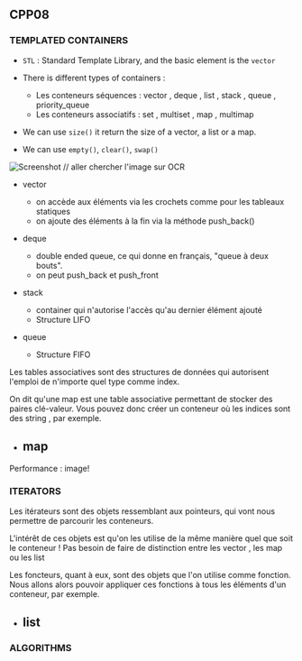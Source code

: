 ## CPP08

### TEMPLATED CONTAINERS

- `STL` : Standard Template Library, and the basic element is the `vector`
- There is different types of containers :
    - Les conteneurs séquences :  vector  ,  deque  ,  list  ,  stack  ,  queue  ,  priority_queue
    - Les conteneurs associatifs :  set  ,  multiset  ,  map  ,  multimap

- We can use `size()` it return the size of a vector, a list or a map.
- We can use `empty()`, `clear()`, `swap()`

![Screenshot](img/containers.png) // aller chercher l'image sur OCR

- vector
    - on accède aux éléments via les crochets comme pour les tableaux statiques
    - on ajoute des éléments à la fin via la méthode push_back()

- deque
    - double ended queue, ce qui donne en français, "queue à deux bouts".
    - on peut push_back et push_front

- stack
    - container qui n'autorise l'accès qu'au dernier élément ajouté
    - Structure LIFO

- queue
    - Structure FIFO

Les tables associatives sont des structures de données qui autorisent l'emploi de n'importe quel type comme index.

On dit qu'une map est une table associative permettant de stocker des paires clé-valeur. Vous pouvez donc créer un conteneur où les indices sont des string  , par exemple.

- map
    -


Performance : image!


### ITERATORS

Les itérateurs sont des objets ressemblant aux pointeurs, qui vont nous permettre de parcourir les conteneurs.

L'intérêt de ces objets est qu'on les utilise de la même manière quel que soit le conteneur ! Pas besoin de faire de distinction entre les vector  , les map ou les list

Les foncteurs, quant à eux, sont des objets que l'on utilise comme fonction. Nous allons alors pouvoir appliquer ces fonctions à tous les éléments d'un conteneur, par exemple.



- list
    -


### ALGORITHMS





